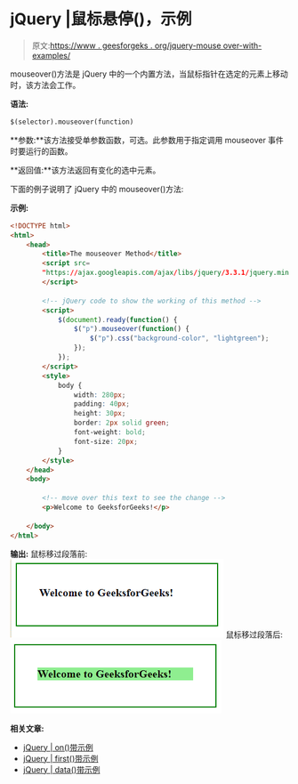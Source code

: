 # jQuery |鼠标悬停()，示例

> 原文:[https://www . geesforgeks . org/jquery-mouse over-with-examples/](https://www.geeksforgeeks.org/jquery-mouseover-with-examples/)

mouseover()方法是 jQuery 中的一个内置方法，当鼠标指针在选定的元素上移动时，该方法会工作。

**语法:**

```html
$(selector).mouseover(function)
```

**参数:**该方法接受单参数函数，可选。此参数用于指定调用 mouseover 事件时要运行的函数。

**返回值:**该方法返回有变化的选中元素。

下面的例子说明了 jQuery 中的 mouseover()方法:

**示例:**

```html
<!DOCTYPE html>
<html>
    <head>
        <title>The mouseover Method</title>
        <script src=
        "https://ajax.googleapis.com/ajax/libs/jquery/3.3.1/jquery.min.js">
        </script>

        <!-- jQuery code to show the working of this method -->
        <script>
            $(document).ready(function() {
                $("p").mouseover(function() {
                    $("p").css("background-color", "lightgreen");
                });
            });
        </script>
        <style>
            body {
                width: 280px;
                padding: 40px;
                height: 30px;
                border: 2px solid green;
                font-weight: bold;
                font-size: 20px;
            }
        </style>
    </head>
    <body>

        <!-- move over this text to see the change -->
        <p>Welcome to GeeksforGeeks!</p>

    </body>
</html>
```

**输出:**
鼠标移过段落前:
![](img/9e6b9a41916438d3e79d98a2c76fb20e.png)
鼠标移过段落后:
![](img/5a6624bec20ae4a703248574dd585ef2.png)

**相关文章:**

*   [jQuery | on()带示例](https://www.geeksforgeeks.org/jquery-on-with-examples/)
*   [jQuery | first()带示例](https://www.geeksforgeeks.org/jquery-first-with-examples/)
*   [jQuery | data()带示例](https://www.geeksforgeeks.org/jquery-data-with-examples/)